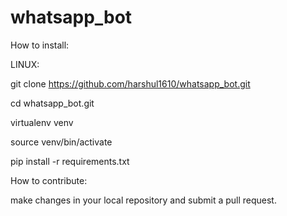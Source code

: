# whatsapp_bot

How to install:

LINUX:

git clone https://github.com/harshul1610/whatsapp_bot.git

cd whatsapp_bot.git

virtualenv venv

source venv/bin/activate

pip install -r requirements.txt


How to contribute:

make changes in your local repository and submit a pull request.
